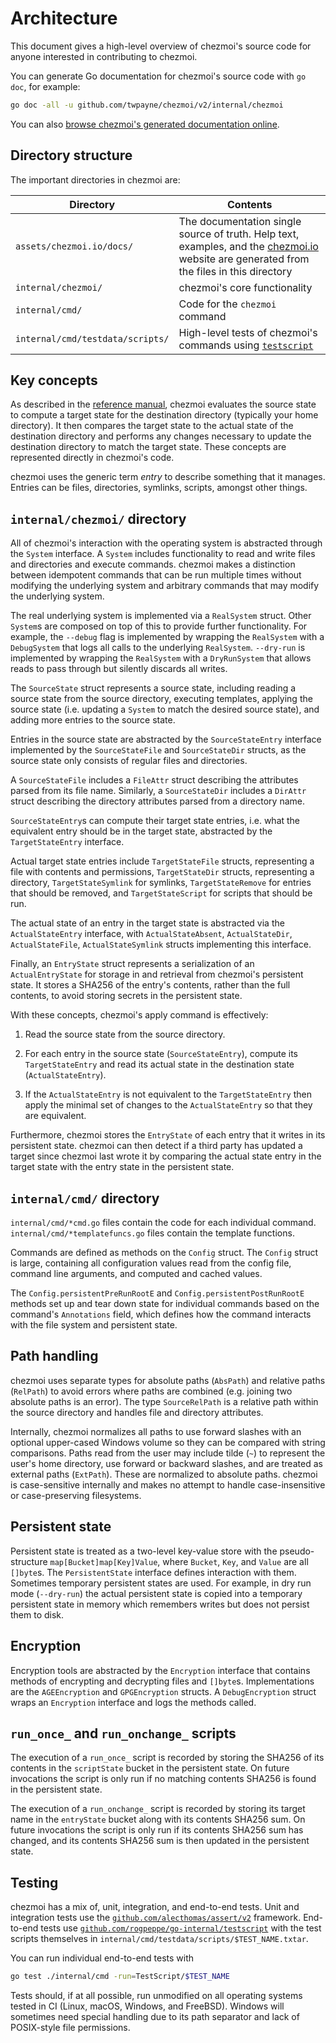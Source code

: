 # Architecture

This document gives a high-level overview of chezmoi's source code for anyone
interested in contributing to chezmoi.

You can generate Go documentation for chezmoi's source code with `go doc`, for
example:

```sh
go doc -all -u github.com/twpayne/chezmoi/v2/internal/chezmoi
```

You can also [browse chezmoi's generated documentation
online](https://pkg.go.dev/github.com/twpayne/chezmoi/v2).

## Directory structure

The important directories in chezmoi are:

| Directory                        | Contents                                                                                                                                                       |
| -------------------------------- | -------------------------------------------------------------------------------------------------------------------------------------------------------------- |
| `assets/chezmoi.io/docs/`        | The documentation single source of truth. Help text, examples, and the [chezmoi.io](https://chezmoi.io) website are generated from the files in this directory |
| `internal/chezmoi/`              | chezmoi's core functionality                                                                                                                                   |
| `internal/cmd/`                  | Code for the `chezmoi` command                                                                                                                                 |
| `internal/cmd/testdata/scripts/` | High-level tests of chezmoi's commands using [`testscript`](https://pkg.go.dev/github.com/rogpeppe/go-internal/testscript)                                     |

## Key concepts

As described in the [reference manual](../reference/concepts.md), chezmoi
evaluates the source state to compute a target state for the destination
directory (typically your home directory). It then compares the target state to
the actual state of the destination directory and performs any changes necessary
to update the destination directory to match the target state. These concepts
are represented directly in chezmoi's code.

chezmoi uses the generic term *entry* to describe something that it manages.
Entries can be files, directories, symlinks, scripts, amongst other things.

## `internal/chezmoi/` directory

All of chezmoi's interaction with the operating system is abstracted through
the `System` interface. A `System` includes functionality to read and write
files and directories and execute commands. chezmoi makes a distinction between
idempotent commands that can be run multiple times without modifying the
underlying system and arbitrary commands that may modify the underlying system.

The real underlying system is implemented via a `RealSystem` struct. Other
`System`s are composed on top of this to provide further functionality. For
example, the `--debug` flag is implemented by wrapping the `RealSystem` with a
`DebugSystem` that logs all calls to the underlying `RealSystem`. `--dry-run`
is implemented by wrapping the `RealSystem` with a `DryRunSystem` that allows
reads to pass through but silently discards all writes.

The `SourceState` struct represents a source state, including reading a source
state from the source directory, executing templates, applying the source state
(i.e. updating a `System` to match the desired source state), and adding more
entries to the source state.

Entries in the source state are abstracted by the `SourceStateEntry` interface
implemented by the `SourceStateFile` and `SourceStateDir` structs, as the
source state only consists of regular files and directories.

A `SourceStateFile` includes a `FileAttr` struct describing the attributes
parsed from its file name. Similarly, a `SourceStateDir` includes a `DirAttr`
struct describing the directory attributes parsed from a directory name.

`SourceStateEntry`s can compute their target state entries, i.e. what the
equivalent entry should be in the target state, abstracted by the
`TargetStateEntry` interface.

Actual target state entries include `TargetStateFile` structs, representing a
file with contents and permissions, `TargetStateDir` structs, representing a
directory, `TargetStateSymlink` for symlinks, `TargetStateRemove` for entries
that should be removed, and `TargetStateScript` for scripts that should be run.

The actual state of an entry in the target state is abstracted via the
`ActualStateEntry` interface, with `ActualStateAbsent`, `ActualStateDir`,
`ActualStateFile`, `ActualStateSymlink` structs implementing this interface.

Finally, an `EntryState` struct represents a serialization of an
`ActualEntryState` for storage in and retrieval from chezmoi's persistent
state. It stores a SHA256 of the entry's contents, rather than the full
contents, to avoid storing secrets in the persistent state.

With these concepts, chezmoi's apply command is effectively:

1. Read the source state from the source directory.

2. For each entry in the source state (`SourceStateEntry`), compute its
   `TargetStateEntry` and read its actual state in the destination state
   (`ActualStateEntry`).

3. If the `ActualStateEntry` is not equivalent to the `TargetStateEntry` then
   apply the minimal set of changes to the `ActualStateEntry` so that they are
   equivalent.

Furthermore, chezmoi stores the `EntryState` of each entry that it writes in
its persistent state. chezmoi can then detect if a third party has updated a
target since chezmoi last wrote it by comparing the actual state entry in the
target state with the entry state in the persistent state.

## `internal/cmd/` directory

`internal/cmd/*cmd.go` files contain the code for each individual command.
`internal/cmd/*templatefuncs.go` files contain the template functions.

Commands are defined as methods on the `Config` struct. The `Config` struct is
large, containing all configuration values read from the config file, command
line arguments, and computed and cached values.

The `Config.persistentPreRunRootE` and `Config.persistentPostRunRootE` methods
set up and tear down state for individual commands based on the command's
`Annotations` field, which defines how the command interacts with the file
system and persistent state.

## Path handling

chezmoi uses separate types for absolute paths (`AbsPath`) and relative paths
(`RelPath`) to avoid errors where paths are combined (e.g. joining two absolute
paths is an error). The type `SourceRelPath` is a relative path within the
source directory and handles file and directory attributes.

Internally, chezmoi normalizes all paths to use forward slashes with an
optional upper-cased Windows volume so they can be compared with string
comparisons. Paths read from the user may include tilde (`~`) to represent the
user's home directory, use forward or backward slashes, and are treated as
external paths (`ExtPath`). These are normalized to absolute paths. chezmoi is
case-sensitive internally and makes no attempt to handle case-insensitive or
case-preserving filesystems.

## Persistent state

Persistent state is treated as a two-level key-value store with the
pseudo-structure `map[Bucket]map[Key]Value`, where `Bucket`, `Key`, and `Value`
are all `[]byte`s. The `PersistentState` interface defines interaction with
them. Sometimes temporary persistent states are used. For example, in dry run
mode (`--dry-run`) the actual persistent state is copied into a temporary
persistent state in memory which remembers writes but does not persist them to
disk.

## Encryption

Encryption tools are abstracted by the `Encryption` interface that contains
methods of encrypting and decrypting files and `[]byte`s. Implementations are
the `AGEEncryption` and `GPGEncryption` structs. A `DebugEncryption` struct
wraps an `Encryption` interface and logs the methods called.

## `run_once_` and `run_onchange_` scripts

The execution of a `run_once_` script is recorded by storing the SHA256 of its
contents in the `scriptState` bucket in the persistent state. On future
invocations the script is only run if no matching contents SHA256 is found in
the persistent state.

The execution of a `run_onchange_` script is recorded by storing its target
name in the `entryState` bucket along with its contents SHA256 sum. On future
invocations the script is only run if its contents SHA256 sum has changed, and
its contents SHA256 sum is then updated in the persistent state.

## Testing

chezmoi has a mix of, unit, integration, and end-to-end tests. Unit and
integration tests use the
[`github.com/alecthomas/assert/v2`](https://pkg.go.dev/github.com/alecthomas/assert)
framework. End-to-end tests use
[`github.com/rogpeppe/go-internal/testscript`](https://pkg.go.dev/github.com/rogpeppe/go-internal/testscript)
with the test scripts themselves in
`internal/cmd/testdata/scripts/$TEST_NAME.txtar`.

You can run individual end-to-end tests with

```sh
go test ./internal/cmd -run=TestScript/$TEST_NAME
```

Tests should, if at all possible, run unmodified on all operating systems
tested in CI (Linux, macOS, Windows, and FreeBSD). Windows will sometimes need
special handling due to its path separator and lack of POSIX-style file
permissions.
